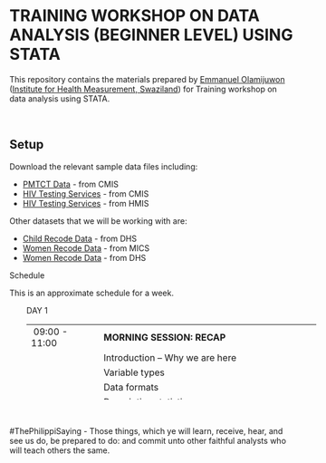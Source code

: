 <h1>TRAINING WORKSHOP ON DATA ANALYSIS (BEGINNER LEVEL) USING STATA</h1>
<p>This repository contains the materials prepared by <a title="Emmanuel Ọlámíjùwọ́n | Emmanuel Ọlámíjùwọ́n | Health Researcher | Digital Demographer" href="http://e.olamijuwon.com/" target="_blank" rel="noopener noreferrer">Emmanuel Olamijuwon</a> (<a title="Institute for Health Measurement, Swaziland" href="http://www.ihmafrica.org" target="_blank" rel="noopener noreferrer">Institute for Health Measurement, Swaziland</a>) for Training workshop on data analysis using STATA.</p>
<p> </p>
<h2>Setup</h2>
<p>Download the relevant sample data files including:</p>
<ul>
<li><a title="PMTCT Data | CMIS" href="https://github.com/eolamijuwon/MoH-advanced-data-analysis/blob/master/PMTCT_CMIS.xlsx">PMTCT Data</a> - from CMIS</li>
<li><a title="HIV Testing Services | CMIS" href="https://github.com/eolamijuwon/MoH-advanced-data-analysis/blob/master/HTS_CMIS.xlsx">HIV Testing Services</a> - from CMIS</li>
<li><a title="HIV Testing Services | HMIS" href="https://github.com/eolamijuwon/MoH-advanced-data-analysis/blob/master/HMIS%20HTS_Sept%202017_rev.xlsx">HIV Testing Services</a> - from HMIS</li>
</ul>
<p>Other datasets that we will be working with are:</p>
<ul>
<li><a title="Child Recode Data | DHS" href="https://github.com/eolamijuwon/MoH-advanced-data-analysis/blob/master/DHS_ch.DTA">Child Recode Data</a> - from DHS</li>
<li><a title="Women Recode Data | MICS" href="https://github.com/eolamijuwon/MoH-advanced-data-analysis/blob/master/MICS_wm.dta">Women Recode Data</a> - from MICS</li>
<li><a title="Women Recode Data | DHS" href="https://github.com/eolamijuwon/MoH-advanced-data-analysis/blob/master/DHS_wm.dta">Women Recode Data</a> - from DHS</li>
</ul>
<p>Schedule</p>
<p>This is an approximate schedule for a week.</p>
<p style="padding-left: 30px;">DAY 1</p>
<table style="height: 133px; margin-left: 30px; width: 512px;">
<tbody>
<tr>
<td style="width: 112px;"> 09:00 - 11:00</td>
<td style="width: 389px;"> <strong>MORNING SESSION: RECAP</strong></td>
</tr>
<tr>
<td style="width: 112px;"> </td>
<td style="width: 389px;"> Introduction – Why we are here</td>
</tr>
<tr>
<td style="width: 112px;"> </td>
<td style="width: 389px;"> Variable types</td>
</tr>
<tr>
<td style="width: 112px;"> </td>
<td style="width: 389px;"> Data formats</td>
</tr>
<tr>
<td style="width: 112px;"> </td>
<td style="width: 389px;"> Descriptive statistics</td>
</tr>
<tr>
<td style="width: 112px;">11:00 – 11:15</td>
<td style="width: 389px;"><strong>TEA BREAK</strong></td>
</tr>
<tr>
<td style="width: 112px;">11:15 – 14:00</td>
<td style="width: 389px;"><strong>AFTERNOON: A COOL INTRODUCTION TO STATA</strong></td>
</tr>
<tr>
<td style="width: 112px;"> </td>
<td style="width: 389px;">Explore the Capabilities</td>
</tr>
<tr>
<td style="width: 112px;"> </td>
<td style="width: 389px;">Learn to use Stata: windows, commands, do-files, log files</td>
</tr>
<tr>
<td style="width: 112px;"> </td>
<td style="width: 389px;">Overview of STATA syntax</td>
</tr>
<tr>
<td style="width: 112px;">14:00 – 14:30</td>
<td style="width: 389px;"><strong>LUNCH</strong></td>
</tr>
<tr>
<td style="width: 112px;">14:30 – 16:30</td>
<td style="width: 389px;"><strong>BREAK AWAY SESSION: PRACTICE</strong></td>
</tr>
</tbody>
</table>
<p> </p>
<p>#ThePhilippiSaying - Those things, which ye will learn, receive, hear, and see us do, be prepared to do: and commit unto other faithful analysts who will teach others the same.</p>
